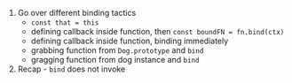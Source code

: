 1. Go over different binding tactics
    - `const that = this`
    - defining callback inside function, then `const boundFN = fn.bind(ctx)`
    - defining callback inside function, binding immediately
    - grabbing function from `Dog.prototype` and `bind`
    - gragging function from dog instance and `bind`
2. Recap - `bind` does not invoke